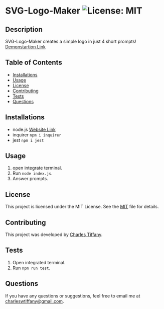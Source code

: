 # SVG-Logo-Maker ![License: MIT](https://img.shields.io/badge/License-MIT-yellow.svg)

## Description

SVG-Logo-Maker creates a simple logo in just 4 short prompts! [Demonstartion Link](https://drive.google.com/file/d/14NddEWyVM-HVnobC-QbQ7lIrkTOdy2-6/view)

## Table of Contents

- [Installations](#installations)
- [Usage](#usage)
- [License](#license)
- [Contributing](#contributing)
- [Tests](#tests)
- [Questions](#questions)

## Installations

 - node.js [Website Link](https://nodejs.org/en)
 - inquirer ```npm i inquirer```
 - jest ```npm i jest```

## Usage

 1. open integrate terminal.
 2. Run ```node index.js```.
 3. Answer prompts.

## License

This project is licensed under the MIT License. See the [MIT](https://github.com/charleswt/SVG-Logo-Maker/blob/main/LICENSE) file for details.

## Contributing

This project was developed by [Charles Tiffany](https://github.com/charleswt/).

## Tests

 1. Open integrated terminal.
 2. Run ```npm run test```.

## Questions

If you have any questions or suggestions, feel free to email me at charleswtiffany@gmail.com.

